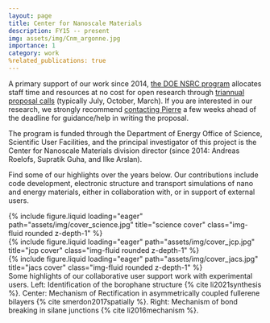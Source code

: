 ```yaml
---
layout: page
title: Center for Nanoscale Materials
description: FY15 -- present 
img: assets/img/Cnm_argonne.jpg
importance: 1
category: work
%related_publications: true
---
```


A primary support of our work since 2014, <a href="https://science.osti.gov/bes/suf/User-Facilities/Nanoscale-Science-Research-Centers">the DOE NSRC program</a> allocates staff time and resources at no cost for open research through <a href="https://cnm.anl.gov/pages/user-quick-start-guide">triannual proposal calls</a> (typically July, October, March). If you are interested in our research, we strongly recommend <a href="https://pierretdarancet.github.io/cv/">contacting Pierre</a> a few weeks ahead of the deadline for guidance/help in writing the proposal. 

The program is funded through the Department of Energy Office of Science, Scientific User Facilities, and the principal investigator of this project is the Center for Nanoscale Materials division director (since 2014: Andreas Roelofs, Supratik Guha, and Ilke Arslan).

Find some of our highlights over the years below. Our contributions include code development, electronic structure and transport simulations of nano and energy materials, either in collaboration with, or in support of external users.

<div class="row">
    <div class="col-sm mt-3 mt-md-0">
        {% include figure.liquid loading="eager" path="assets/img/cover_science.jpg" title="science cover" class="img-fluid rounded z-depth-1" %}
    </div>
    <div class="col-sm mt-3 mt-md-0">
        {% include figure.liquid loading="eager" path="assets/img/cover_jcp.jpg" title="jcp cover" class="img-fluid rounded z-depth-1" %}
    </div>
    <div class="col-sm mt-3 mt-md-0">
        {% include figure.liquid loading="eager" path="assets/img/cover_jacs.jpg" title="jacs cover" class="img-fluid rounded z-depth-1" %}
    </div>
</div>
<div class="caption">
    Some highlights of our collaborative user support work with experimental users. Left: Identification of the borophane structure {% cite li2021synthesis %}. Center: Mechanism of Rectification in asymmetrically coupled fullerene bilayers {% cite smerdon2017spatially %}. Right: Mechanism of bond breaking in silane junctions {% cite li2016mechanism %}.
</div>

